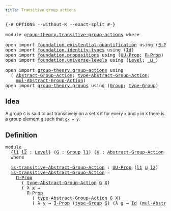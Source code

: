 ```yaml
---
title: Transitive group actions
---
```


<pre class="Agda"><a id="50" class="Symbol">{-#</a> <a id="54" class="Keyword">OPTIONS</a> <a id="62" class="Pragma">--without-K</a> <a id="74" class="Pragma">--exact-split</a> <a id="88" class="Symbol">#-}</a>

<a id="93" class="Keyword">module</a> <a id="100" href="group-theory.transitive-group-actions.html" class="Module">group-theory.transitive-group-actions</a> <a id="138" class="Keyword">where</a>

<a id="145" class="Keyword">open</a> <a id="150" class="Keyword">import</a> <a id="157" href="foundation.existential-quantification.html" class="Module">foundation.existential-quantification</a> <a id="195" class="Keyword">using</a> <a id="201" class="Symbol">(</a><a id="202" href="foundation.existential-quantification.html#1666" class="Function">∃-Prop</a><a id="208" class="Symbol">)</a>
<a id="210" class="Keyword">open</a> <a id="215" class="Keyword">import</a> <a id="222" href="foundation.identity-types.html" class="Module">foundation.identity-types</a> <a id="248" class="Keyword">using</a> <a id="254" class="Symbol">(</a><a id="255" href="foundation-core.identity-types.html#1767" class="Datatype">Id</a><a id="257" class="Symbol">)</a>
<a id="259" class="Keyword">open</a> <a id="264" class="Keyword">import</a> <a id="271" href="foundation.propositions.html" class="Module">foundation.propositions</a> <a id="295" class="Keyword">using</a> <a id="301" class="Symbol">(</a><a id="302" href="foundation-core.propositions.html#1393" class="Function">UU-Prop</a><a id="309" class="Symbol">;</a> <a id="311" href="foundation-core.propositions.html#6694" class="Function">Π-Prop</a><a id="317" class="Symbol">)</a>
<a id="319" class="Keyword">open</a> <a id="324" class="Keyword">import</a> <a id="331" href="foundation.universe-levels.html" class="Module">foundation.universe-levels</a> <a id="358" class="Keyword">using</a> <a id="364" class="Symbol">(</a><a id="365" href="Agda.Primitive.html#597" class="Postulate">Level</a><a id="370" class="Symbol">;</a> <a id="372" href="Agda.Primitive.html#810" class="Primitive Operator">_⊔_</a><a id="375" class="Symbol">)</a>

<a id="378" class="Keyword">open</a> <a id="383" class="Keyword">import</a> <a id="390" href="group-theory.group-actions.html" class="Module">group-theory.group-actions</a> <a id="417" class="Keyword">using</a>
  <a id="425" class="Symbol">(</a> <a id="427" href="group-theory.group-actions.html#1205" class="Function">Abstract-Group-Action</a><a id="448" class="Symbol">;</a> <a id="450" href="group-theory.group-actions.html#1514" class="Function">type-Abstract-Group-Action</a><a id="476" class="Symbol">;</a>
    <a id="482" href="group-theory.group-actions.html#1993" class="Function">mul-Abstract-Group-Action</a><a id="507" class="Symbol">)</a>
<a id="509" class="Keyword">open</a> <a id="514" class="Keyword">import</a> <a id="521" href="group-theory.groups.html" class="Module">group-theory.groups</a> <a id="541" class="Keyword">using</a> <a id="547" class="Symbol">(</a><a id="548" href="group-theory.groups.html#2650" class="Function">Group</a><a id="553" class="Symbol">;</a> <a id="555" href="group-theory.groups.html#2893" class="Function">type-Group</a><a id="565" class="Symbol">)</a>
</pre>
## Idea

A group `G` is said to act transitively on a set `X` if for every `x` and `y` in `X` there is a group element `g` such that `gx = y`.

## Definition

<pre class="Agda"><a id="739" class="Keyword">module</a> <a id="746" href="group-theory.transitive-group-actions.html#746" class="Module">_</a>
  <a id="750" class="Symbol">{</a><a id="751" href="group-theory.transitive-group-actions.html#751" class="Bound">l1</a> <a id="754" href="group-theory.transitive-group-actions.html#754" class="Bound">l2</a> <a id="757" class="Symbol">:</a> <a id="759" href="Agda.Primitive.html#597" class="Postulate">Level</a><a id="764" class="Symbol">}</a> <a id="766" class="Symbol">(</a><a id="767" href="group-theory.transitive-group-actions.html#767" class="Bound">G</a> <a id="769" class="Symbol">:</a> <a id="771" href="group-theory.groups.html#2650" class="Function">Group</a> <a id="777" href="group-theory.transitive-group-actions.html#751" class="Bound">l1</a><a id="779" class="Symbol">)</a> <a id="781" class="Symbol">(</a><a id="782" href="group-theory.transitive-group-actions.html#782" class="Bound">X</a> <a id="784" class="Symbol">:</a> <a id="786" href="group-theory.group-actions.html#1205" class="Function">Abstract-Group-Action</a> <a id="808" href="group-theory.transitive-group-actions.html#767" class="Bound">G</a> <a id="810" href="group-theory.transitive-group-actions.html#754" class="Bound">l2</a><a id="812" class="Symbol">)</a>
  <a id="816" class="Keyword">where</a>

  <a id="825" href="group-theory.transitive-group-actions.html#825" class="Function">is-transitive-Abstract-Group-Action</a> <a id="861" class="Symbol">:</a> <a id="863" href="foundation-core.propositions.html#1393" class="Function">UU-Prop</a> <a id="871" class="Symbol">(</a><a id="872" href="group-theory.transitive-group-actions.html#751" class="Bound">l1</a> <a id="875" href="Agda.Primitive.html#810" class="Primitive Operator">⊔</a> <a id="877" href="group-theory.transitive-group-actions.html#754" class="Bound">l2</a><a id="879" class="Symbol">)</a>
  <a id="883" href="group-theory.transitive-group-actions.html#825" class="Function">is-transitive-Abstract-Group-Action</a> <a id="919" class="Symbol">=</a>
    <a id="925" href="foundation-core.propositions.html#6694" class="Function">Π-Prop</a>
      <a id="938" class="Symbol">(</a> <a id="940" href="group-theory.group-actions.html#1514" class="Function">type-Abstract-Group-Action</a> <a id="967" href="group-theory.transitive-group-actions.html#767" class="Bound">G</a> <a id="969" href="group-theory.transitive-group-actions.html#782" class="Bound">X</a><a id="970" class="Symbol">)</a>
      <a id="978" class="Symbol">(</a> <a id="980" class="Symbol">λ</a> <a id="982" href="group-theory.transitive-group-actions.html#982" class="Bound">x</a> <a id="984" class="Symbol">→</a>
        <a id="994" href="foundation-core.propositions.html#6694" class="Function">Π-Prop</a>
          <a id="1011" class="Symbol">(</a> <a id="1013" href="group-theory.group-actions.html#1514" class="Function">type-Abstract-Group-Action</a> <a id="1040" href="group-theory.transitive-group-actions.html#767" class="Bound">G</a> <a id="1042" href="group-theory.transitive-group-actions.html#782" class="Bound">X</a><a id="1043" class="Symbol">)</a>
          <a id="1055" class="Symbol">(</a> <a id="1057" class="Symbol">λ</a> <a id="1059" href="group-theory.transitive-group-actions.html#1059" class="Bound">y</a> <a id="1061" class="Symbol">→</a> <a id="1063" href="foundation.existential-quantification.html#1666" class="Function">∃-Prop</a> <a id="1070" class="Symbol">(</a><a id="1071" href="group-theory.groups.html#2893" class="Function">type-Group</a> <a id="1082" href="group-theory.transitive-group-actions.html#767" class="Bound">G</a><a id="1083" class="Symbol">)</a> <a id="1085" class="Symbol">(λ</a> <a id="1088" href="group-theory.transitive-group-actions.html#1088" class="Bound">g</a> <a id="1090" class="Symbol">→</a> <a id="1092" href="foundation-core.identity-types.html#1767" class="Datatype">Id</a> <a id="1095" class="Symbol">(</a><a id="1096" href="group-theory.group-actions.html#1993" class="Function">mul-Abstract-Group-Action</a> <a id="1122" href="group-theory.transitive-group-actions.html#767" class="Bound">G</a> <a id="1124" href="group-theory.transitive-group-actions.html#782" class="Bound">X</a> <a id="1126" href="group-theory.transitive-group-actions.html#1088" class="Bound">g</a> <a id="1128" href="group-theory.transitive-group-actions.html#982" class="Bound">x</a><a id="1129" class="Symbol">)</a> <a id="1131" href="group-theory.transitive-group-actions.html#1059" class="Bound">y</a><a id="1132" class="Symbol">)))</a>
</pre>